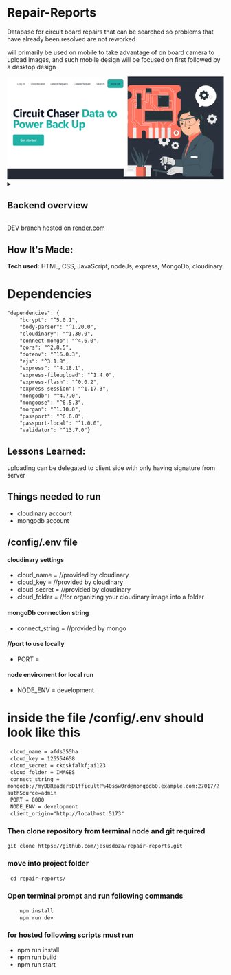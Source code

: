# Repair-Reports

Database for circuit board repairs that can be searched so problems that have already been resolved are not reworked

will primarily be used on mobile to take advantage of on board camera to upload images, and such mobile design will be focused on first followed by a desktop design

<div>
  <img src='https://github.com/jesusdoza/diagrams/blob/main/repair-reports/repair%20reports%20splash.png?raw=true' >
</div>
  <details>
  <summary><h2>Backend overview</h2> </summary>
    <img src="https://raw.githubusercontent.com/jesusdoza/diagrams/932dd42c34978e4b55f0334809721430822bcae2/repair-reports/repair-reports-diagram.drawio.svg">
   
  </details>

DEV branch hosted on [render.com](https://repair-reports-dev.onrender.com/)

## How It's Made:

**Tech used:** HTML, CSS, JavaScript, nodeJs, express, MongoDb, cloudinary

# Dependencies

```
"dependencies": {
    "bcrypt": "^5.0.1",
    "body-parser": "^1.20.0",
    "cloudinary": "^1.30.0",
    "connect-mongo": "^4.6.0",
    "cors": "^2.8.5",
    "dotenv": "^16.0.3",
    "ejs": "^3.1.8",
    "express": "^4.18.1",
    "express-fileupload": "^1.4.0",
    "express-flash": "^0.0.2",
    "express-session": "^1.17.3",
    "mongodb": "^4.7.0",
    "mongoose": "^6.5.3",
    "morgan": "^1.10.0",
    "passport": "^0.6.0",
    "passport-local": "^1.0.0",
    "validator": "^13.7.0"}
```

## Lessons Learned:

uploading can be delegated to client side with only having signature from server

## Things needed to run

- cloudinary account
- mongodb account

## /config/.env file

#### cloudinary settings

- cloud_name = //provided by cloudinary
- cloud_key = //provided by cloudinary
- cloud_secret = //provided by cloudinary
- cloud_folder = //for organizing your cloudinary image into a folder

#### mongoDb connection string

- connect_string = //provided by mongo

#### //port to use locally

- PORT =

#### node enviroment for local run

- NODE_ENV = development

# inside the file /config/.env should look like this

```
 cloud_name = afds355ha
 cloud_key = 125554658
 cloud_secret = ckdskfalkfjai123
 cloud_folder = IMAGES
 connect_string = mongodb://myDBReader:D1fficultP%40ssw0rd@mongodb0.example.com:27017/?authSource=admin
 PORT = 8000
 NODE_ENV = development
 client_origin="http://localhost:5173"
```

### Then clone repository from terminal node and git required

```
git clone https://github.com/jesusdoza/repair-reports.git
```

### move into project folder

```
 cd repair-reports/
```

### Open terminal prompt and run following commands

```
    npm install
    npm run dev
```

### for hosted following scripts must run

- npm run install
- npm run build
- npm run start

